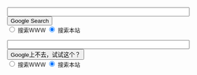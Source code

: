 # 

<!-- SiteSearch Google -->
<!--这里的标单的method 是get-->
<FORM method=GET action="http://www.google.com/search">
<INPUT TYPE=hidden name=ie value=UTF-8>
<INPUT TYPE=hidden name=oe value=UTF-8>
<INPUT TYPE=hidden name="hl" value="zh-CN">
<td>
<INPUT TYPE=text name=q size=50 maxlength=500 value="">
<INPUT TYPE=submit name=btnG VALUE="Google Search">
<font size=-1>
<INPUT TYPE=hidden name=domains value="https://xiahouzuoxin.github.io"><br>
<INPUT TYPE=radio name=sitesearch value=""> 搜索WWW 
<!--下面所放的是搜索你域名的代码，你可以看看cnblogs里面的搜索，他就是这样分的。
比如把YOUR DOMAIN NAME改成www.cnblogs.com就可以了-->
<INPUT TYPE=radio name=sitesearch value="https://xiahouzuoxin.github.io" checked> 搜索本站 <br>
</font>
</td>
</FORM>
<!-- SiteSearch Google -->

<!-- SiteSearch Google -->
<!--这里的标单的method 是get-->
<FORM method=GET action="http://www.gufensoso.com/search/">
<INPUT TYPE=hidden name=ie value=UTF-8>
<INPUT TYPE=hidden name=oe value=UTF-8>
<INPUT TYPE=hidden name="hl" value="zh-CN">
<td>
<INPUT TYPE=text name=q size=50 maxlength=500 value="">
<INPUT TYPE=submit name=btnG VALUE="Google上不去，试试这个？">
<font size=-1>
<INPUT TYPE=hidden name=domains value="https://xiahouzuoxin.github.io"><br>
<INPUT TYPE=radio name=sitesearch value=""> 搜索WWW 
<!--下面所放的是搜索你域名的代码，你可以看看cnblogs里面的搜索，他就是这样分的。
比如把YOUR DOMAIN NAME改成www.cnblogs.com就可以了-->
<INPUT TYPE=radio name=sitesearch value="https://xiahouzuoxin.github.io" checked> 搜索本站 <br>
</font>
</td>
</FORM>
<!-- SiteSearch Google -->